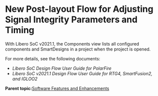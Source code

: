 # New Post-layout Flow for Adjusting Signal Integrity Parameters and Timing

With Libero SoC v2021.1, the Components view lists all configured components and SmartDesigns in a project when the project is opened.

For more details, see the following documents:

-   *Libero SoC Design Flow User Guide for PolarFire*
-   *Libero SoC v2021.1 Design Flow User Guide for RTG4, SmartFusion2, and IGLOO2*

**Parent topic:**[Software Features and Enhancements](GUID-F7331C45-88A6-4620-982C-03B62E275FB2.md)

